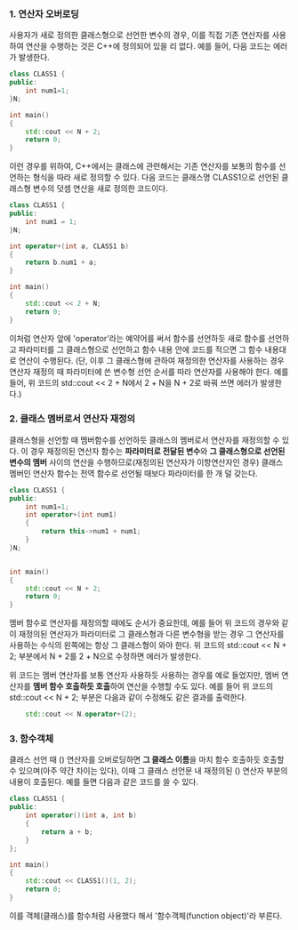 ### 1. 연산자 오버로딩

사용자가 새로 정의한 클래스형으로 선언한 변수의 경우, 이를 직접 기존 연산자를 사용하여 연산을 수행하는 것은 C++에 정의되어 있을 리 없다. 예를 들어, 다음 코드는 에러가 발생한다.

```c++
class CLASS1 {
public:
    int num1=1;
}N;

int main()
{
    std::cout << N + 2;
    return 0;
}
```

이런 경우를 위하여, C++에서는 클래스에 관련해서는 기존 연산자를 보통의 함수를 선언하는 형식을 따라 새로 정의할 수 있다. 다음 코드는 클래스명 CLASS1으로 선언된 클래스형 변수의 덧셈 연산을 새로 정의한 코드이다.
```cpp
class CLASS1 {
public:
    int num1 = 1;
}N;

int operator+(int a, CLASS1 b)
{
    return b.num1 + a;
}

int main()
{
    std::cout << 2 + N;
    return 0;
}
```
이처럼 연산자 앞에 'operator'라는 예약어를 써서 함수를 선언하듯 새로 함수를 선언하고 파라미터를 그 클래스형으로 선언하고 함수 내용 안에 코드를 적으면 그 함수 내용대로 연산이 수행된다. (단, 이후 그 클래스형에 관하여 재정의한 연산자를 사용하는 경우 연산자 재정의 때 파라미터에 쓴 변수형 선언 순서를 따라 연산자를 사용해야 한다. 예를 들어, 위 코드의 std::cout << 2 + N에서 2 + N을 N + 2로 바꿔 쓰면 에러가 발생한다.)



### 2. 클래스 멤버로서 연산자 재정의

클래스형을 선언할 때 멤버함수를 선언하듯 클래스의 멤버로서 연산자를 재정의할 수 있다. 이 경우 재정의된 연산자 함수는 **파라미터로 전달된 변수**와 **그 클래스형으로 선언된 변수의 멤버** 사이의 연산을 수행하므로(재정의된 연산자가 이항연산자인 경우) 클래스 멤버인 연산자 함수는 전역 함수로 선언될 때보다 파라미터를 한 개 덜 갖는다.

```cpp
class CLASS1 {
public:
    int num1=1;
    int operator+(int num1)
    {
        return this->num1 + num1;
    }
}N;


int main()
{
    std::cout << N + 2;
    return 0;
}
```
멤버 함수로 연산자를 재정의할 때에도 순서가 중요한데, 예를 들어 위 코드의 경우와 같이 재정의된 연산자가 파라미터로 그 클래스형과 다른 변수형을 받는 경우 그 연산자를 사용하는 수식의 왼쪽에는 항상 그 클래스형이 와야 한다. 위 코드의 std::cout << N + 2; 부분에서 N + 2를 2 + N으로 수정하면 에러가 발생한다.

위 코드는 멤버 연산자를 보통 연산자 사용하듯 사용하는 경우를 예로 들었지만, 멤버 연산자를 **멤버 함수 호출하듯 호출**하여 연산을 수행할 수도 있다. 예를 들어 위 코드의 std::cout << N + 2; 부분은 다음과 같이 수정해도 같은 결과를 출력한다.

```cpp
    std::cout << N.operator+(2);
```


### 3. 함수객체

클래스 선언 때 () 연산자를 오버로딩하면 **그 클래스 이름**을 마치 함수 호출하듯 호출할 수 있으며(아주 약간 차이는 있다), 이때 그 클래스 선언문 내 재정의된 () 연산자 부분의 내용이 호출된다. 예를 들면 다음과 같은 코드를 쓸 수 있다.

```cpp
class CLASS1 {
public:
    int operator()(int a, int b)
    {
        return a + b;
    }
};

int main()
{
    std::cout << CLASS1()(1, 2);
    return 0;
}
```
이를 객체(클래스)를 함수처럼 사용했다 해서 '함수객체(function object)'라 부른다.

